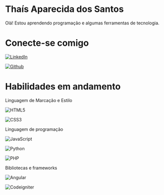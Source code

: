 # Thaís Aparecida dos Santos
Olá! Estou aprendendo programação e algumas ferramentas de tecnologia.

# Conecte-se comigo
[![LinkedIn](https://img.shields.io/badge/LinkedIn-000?style=for-the-badge&logo=linkedin&logoColor=0E76A8)](https://www.linkedin.com/in/thais-aparecida-53b985a2/)

[![Github](https://img.shields.io/badge/Github-000?style=for-the-badge&logo=github&logoColor=0E76A8)](https://github.com/ThaisAp10)

# Habilidades em andamento
Linguagem de Marcação e Estilo

![HTML5](https://img.shields.io/badge/HTML5-000?style=for-the-badge&logo=html5)

![CSS3](https://img.shields.io/badge/CSS3-000?style=for-the-badge&logo=css3&logoColor=264CE4)

Linguagem de programação

![JavaScript](https://img.shields.io/badge/JavaScript-000?style=for-the-badge&logo=javascript)

![Python](https://img.shields.io/badge/Python-000?style=for-the-badge&logo=python)

![PHP](https://img.shields.io/badge/Php-000?style=for-the-badge&logo=php)

Bibliotecas e frameworks

![Angular](https://img.shields.io/badge/Angular-000?style=for-the-badge&logo=angular&logoColor=C3002F)

![Codeigniter](https://img.shields.io/badge/Codeigniter-000?style=for-the-badge&logo=&logoColor=C3002F)

